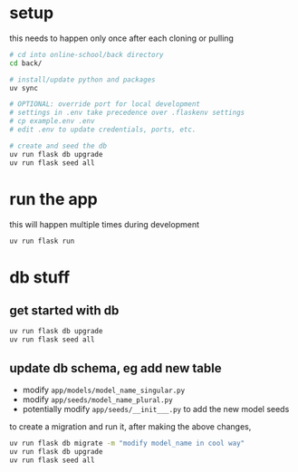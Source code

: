 # setup

this needs to happen only once after each cloning or pulling

```bash
# cd into online-school/back directory
cd back/

# install/update python and packages
uv sync

# OPTIONAL: override port for local development
# settings in .env take precedence over .flaskenv settings
# cp example.env .env
# edit .env to update credentials, ports, etc.

# create and seed the db
uv run flask db upgrade
uv run flask seed all
```

# run the app

this will happen multiple times during development

```bash
uv run flask run
```

# db stuff

## get started with db
```bash
uv run flask db upgrade
uv run flask seed all
```

## update db schema, eg add new table

  - modify `app/models/model_name_singular.py`
  - modify `app/seeds/model_name_plural.py`
  - potentially modify `app/seeds/__init___.py` to add the new model
    seeds

to create a migration and run it, after making the above changes,

```bash
uv run flask db migrate -m "modify model_name in cool way"
uv run flask db upgrade
uv run flask seed all
```
